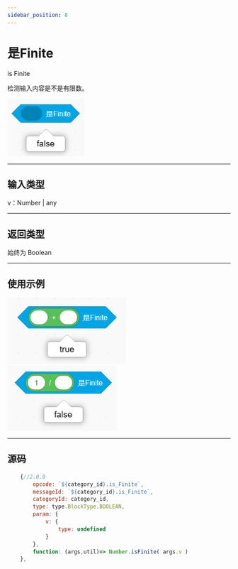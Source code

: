 ```yaml
---
sidebar_position: 8
---
```

# 是Finite

is Finite  

检测输入内容是不是有限数。  

![img](img\is_Finite\image.png)  

***
## 输入类型
v：Number | any  

***
## 返回类型
始终为 Boolean  


***
## 使用示例
![finite](img\is_Finite\finite.png)  
![infinity](img\is_Finite\infinity.png)  


***
## 源码
```js title="/categorys/string_and_type.js"
    {//2.0.0
        opcode: `${category_id}.is_Finite`,
        messageId: `${category_id}.is_Finite`,
        categoryId: category_id,
        type: type.BlockType.BOOLEAN,
        param: {
            v: {
                type: undefined
            }
        },
        function: (args,util)=> Number.isFinite( args.v )
    },
```